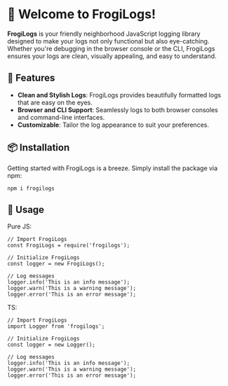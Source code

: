 # 🐸 Welcome to FrogiLogs!

**FrogiLogs** is your friendly neighborhood JavaScript logging library designed to make your logs not only functional but also eye-catching. Whether you're debugging in the browser console or the CLI, FrogiLogs ensures your logs are clean, visually appealing, and easy to understand.


## 🌟 Features

- **Clean and Stylish Logs**: FrogiLogs provides beautifully formatted logs that are easy on the eyes.
- **Browser and CLI Support**: Seamlessly logs to both browser consoles and command-line interfaces.
- **Customizable**: Tailor the log appearance to suit your preferences.


## 📦 Installation

Getting started with FrogiLogs is a breeze. Simply install the package via npm:
```
npm i frogilogs
```


## 🚀 Usage

Pure JS:
```
// Import FrogiLogs
const FrogiLogs = require('frogilogs');

// Initialize FrogiLogs
const logger = new FrogiLogs();

// Log messages
logger.info('This is an info message');
logger.warn('This is a warning message');
logger.error('This is an error message');
```

TS:
```
// Import FrogiLogs
import Logger from 'frogilogs';

// Initialize FrogiLogs
const logger = new Logger();

// Log messages
logger.info('This is an info message');
logger.warn('This is a warning message');
logger.error('This is an error message');
```